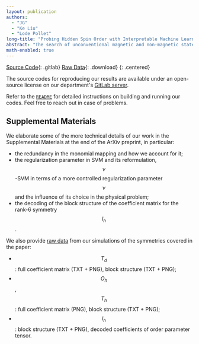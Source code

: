 ```yaml
---
layout: publication
authors:
  - "JG"
  - "Ke Liu"
  - "Lode Pollet"
long-title: "Probing Hidden Spin Order with Interpretable Machine Learning"
abstract: "The search of unconventional magnetic and non-magnetic states is a major topic in the study of frustrated magnetism. Canonical examples of those states include various spin liquids and spin nematics. However, discerning their existence and the correct characterization is usually challenging. Here we introduce a machine-learning protocol that can identify general nematic order and their order parameter from seemingly featureless spin configurations, thus providing comprehensive insight on the presence or absence of hidden orders. We demonstrate the capabilities of our method by extracting the analytical form of nematic order parameter tensors up to rank 6. This may prove useful in the search for novel spin states and for ruling out spurious spin liquid candidates."
math-enabled: true
---
```


[Source Code][1]{: .gitlab}
[Raw Data][3]{: .download}
{: .centered}

The source codes for reproducing our results are available under an open-source
license on our department's [GitLab server][1].

Refer to the [`README`][2] for detailed instructions on building and running our
codes. Feel free to reach out in case of problems.

## Supplemental Materials

We elaborate some of the more technical details of our work in the Supplemental
Materials at the end of the ArXiv preprint, in particular:

* the redundancy in the monomial mapping and how we account for it;
* the regularization parameter in SVM and its reformulation, $$\nu$$-SVM in terms
  of a more controlled regularization parameter $$\nu$$ and the influence of its
  choice in the physical problem;
* the decoding of the block structure of the coefficient matrix for the rank-6
  symmetry $$I_h$$.

We also provide [raw data][3] from our simulations of the symmetries covered in
the paper:

* $$T_d$$: full coefficient matrix (TXT + PNG), block structure (TXT + PNG);
* $$O_h$$, $$T_h$$: full coefficient matrix (PNG), block structure (TXT + PNG);
* $$I_h$$: block structure (TXT + PNG), decoded coefficients of order parameter
  tensor.

[1]: https://gitlab.physik.uni-muenchen.de/LDAP_ls-schollwoeck/svm-order-params
[2]: https://gitlab.physik.uni-muenchen.de/LDAP_ls-schollwoeck/svm-order-params/blob/master/README.md
[3]: /assets/misc/SVM-data.tar.xz
